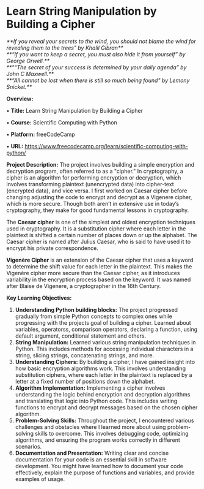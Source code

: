 # Learn String Manipulation by Building a Cipher
<i>
**If you reveal your secrets to the wind, you should not blame the wind for revealing them to the trees" by Khalil Gibran**<br>
**“If you want to keep a secret, you must also hide it from yourself” by George Orwell.**<br>
**"“The secret of your success is determined by your daily agenda” by John C Maxwell.**<br>
**“All cannot be lost when there is still so much being found" by Lemony Snicket.**
</i>

**Overview:**

•	**Title:** Learn String Manipulation by Building a Cipher

•	**Course:** Scientific Computing with Python

•	**Platform:** freeCodeCamp

•	**URL:** https://www.freecodecamp.org/learn/scientific-computing-with-python/

**Project Description:**
The project involves building a simple encryption and decryption program, often referred to as a "cipher." In cryptography, a cipher is an algorithm for performing encryption or decryption, which involves transforming plaintext (unencrypted data) into cipher-text (encrypted data), and vice versa. I first worked on Caesar cipher before changing adjusting the code to encrypt and decrypt as a Vigenere cipher, which is more secure. Though both aren’t in extensive use in today’s cryptography, they make for good fundamental lessons in cryptography.

The **Caesar cipher** is one of the simplest and oldest encryption techniques used in cryptography. It is a substitution cipher where each letter in the plaintext is shifted a certain number of places down or up the alphabet. The Caesar cipher is named after Julius Caesar, who is said to have used it to encrypt his private correspondence.

**Vigenère Cipher** is an extension of the Caesar cipher that uses a keyword to determine the shift value for each letter in the plaintext. This makes the Vigenère cipher more secure than the Caesar cipher, as it introduces variability in the encryption process based on the keyword. It was named after Blaise de Vigenere, a cryptographer in the 16th Century.

**Key Learning Objectives:**
1.	**Understanding Python building blocks:** The project progressed gradually from simple Python concepts to complex ones while progressing with the projects goal of building a cipher. Learned about variables, operatorss, comparison operators, declaring a function, using default argument, conditional statement and others.
2.	**String Manipulation:** Learned various string manipulation techniques in Python. This includes methods for accessing individual characters in a string, slicing strings, concatenating strings, and more.
3.	**Understanding Ciphers:** By building a cipher, I have gained insight into how basic encryption algorithms work. This involves understanding substitution ciphers, where each letter in the plaintext is replaced by a letter at a fixed number of positions down the alphabet.
4.	**Algorithm Implementation:** Implementing a cipher involves understanding the logic behind encryption and decryption algorithms and translating that logic into Python code. This includes writing functions to encrypt and decrypt messages based on the chosen cipher algorithm.
5.	**Problem-Solving Skills:** Throughout the project, I encountered various challenges and obstacles where I learned more about using problem-solving skills to overcome. This involves debugging code, optimizing algorithms, and ensuring the program works correctly in different scenarios.
6.	**Documentation and Presentation:** Writing clear and concise documentation for your code is an essential skill in software development. You might have learned how to document your code effectively, explain the purpose of functions and variables, and provide examples of usage.
